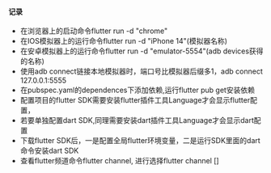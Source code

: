 
#### 记录

* 在浏览器上的启动命令flutter run -d "chrome"
* 在IOS模拟器上的运行命令flutter run -d "iPhone 14"(模拟器名称)
* 在安卓模拟器上的运行命令flutter run -d "emulator-5554"(adb devices获得的名称)
* 使用adb connect链接本地模拟器时，端口号比模拟器后缀多1，adb connect 127.0.0.1:5555
* 在pubspec.yaml的dependences下添加依赖,运行flutter pub get安装依赖
* 配置项目的flutter SDK需要安装flutter插件工具Language才会显示flutter配置，
* 若要单独配置dart SDK,同理需要安装dart插件工具Language才会显示dart配置
* 下载flutter SDK后，一是配置全局flutter环境变量，二是运行SDK里面的dart命令安装dart SDK
* 查看flutter频道命令flutter channel, 进行选择flutter channel  [<channel-name>] 